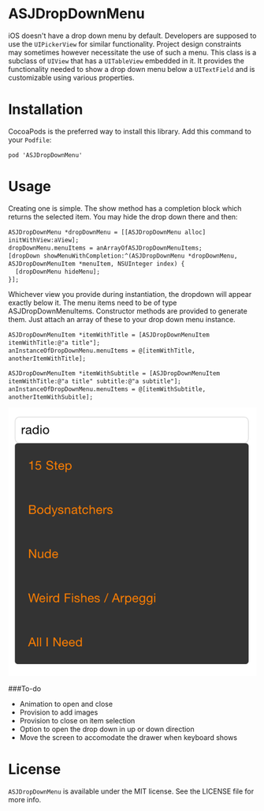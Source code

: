 # ASJDropDownMenu

iOS doesn't have a drop down menu by default. Developers are supposed to use the `UIPickerView` for similar functionality. Project design constraints may sometimes however necessitate the use of such a menu. This class is a subclass of `UIView` that has a `UITableView` embedded in it. It provides the functionality needed to show a drop down menu below a `UITextField` and is customizable using various properties.

# Installation

CocoaPods is the preferred way to install this library. Add this command to your `Podfile`:

```
pod 'ASJDropDownMenu'
```

# Usage

Creating one is simple. The show method has a completion block which returns the selected item. You may hide the drop down there and then:

```objc
ASJDropDownMenu *dropDownMenu = [[ASJDropDownMenu alloc] initWithView:aView];
dropDownMenu.menuItems = anArrayOfASJDropDownMenuItems;
[dropDown showMenuWithCompletion:^(ASJDropDownMenu *dropDownMenu, ASJDropDownMenuItem *menuItem, NSUInteger index) {
  [dropDownMenu hideMenu];
}];
```
Whichever view you provide during instantiation, the dropdown will appear exactly below it. The menu items need to be of type ASJDropDownMenuItems. Constructor methods are provided to generate them. Just attach an array of these to your drop down menu instance.

```objc
ASJDropDownMenuItem *itemWithTitle = [ASJDropDownMenuItem itemWithTitle:@"a title"];
anInstanceOfDropDownMenu.menuItems = @[itemWithTitle, anotherItemWithTitle];
```

```objc
ASJDropDownMenuItem *itemWithSubtitle = [ASJDropDownMenuItem itemWithTitle:@"a title" subtitle:@"a subtitle"];
anInstanceOfDropDownMenu.menuItems = @[itemWithSubtitle, anotherItemWithSubitle];
```

![alt tag](Screenshot.png)

###To-do
- Animation to open and close
- Provision to add images
- Provision to close on item selection
- Option to open the drop down in up or down direction
- Move the screen to accomodate the drawer when keyboard shows

# License

`ASJDropDownMenu` is available under the MIT license. See the LICENSE file for more info.
